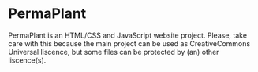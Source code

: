 # PermaPlant
PermaPlant is an HTML/CSS and JavaScript website project.
Please, take care with this because the main project can be used as CreativeCommons Universal liscence, but some files can be protected by (an) other liscence(s).
